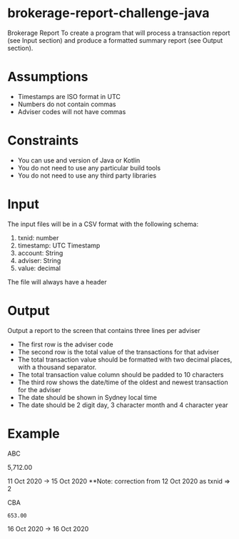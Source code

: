 # brokerage-report-challenge-java

Brokerage Report
To create a program that will process a transaction report (see Input section) and produce a formatted summary report (see Output section).

# Assumptions
* Timestamps are ISO format in UTC
* Numbers do not contain commas
* Adviser codes will not have commas

# Constraints

* You can use and version of Java or Kotlin
* You do not need to use any particular build tools
* You do not need to use any third party libraries

# Input
The input files will be in a CSV format with the following schema:
1. txnid: number
2. timestamp: UTC Timestamp
3. account: String
4. adviser: String
5. value: decimal

The file will always have a header

# Output

Output a report to the screen that contains three lines per adviser

* The first row is the adviser code
* The second row is the total value of the transactions for that adviser
* The total transaction value should be formatted with two decimal places, with a thousand separator.
* The total transaction value column should be padded to 10 characters
* The third row shows the date/time of the oldest and newest transaction for the adviser
* The date should be shown in Sydney local time
* The date should be 2 digit day, 3 character month and 4 character year

# Example
ABC

  5,712.00

11 Oct 2020 -> 15 Oct 2020
**Note: correction from 12 Oct 2020 as txnid => 2
 

CBA

    653.00

16 Oct 2020 -> 16 Oct 2020
